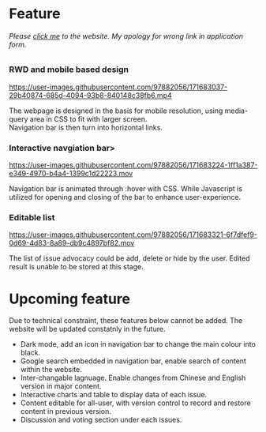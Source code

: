 <h1><strong>Feature</strong></h1>

<h6>Please <a href="emil0519.github.io">click me</a> to the website.  My apology for wrong link in application form.</h6>

<h3>RWD and mobile based design</h3>


https://user-images.githubusercontent.com/97882056/171683037-29b40874-685d-4094-93b8-840148c38fb6.mp4


<p> The webpage is designed in the basis for mobile resolution, using media-query area in CSS to fit with larger screen.<br>
     Navigation bar is then turn into horizontal links. </p>
     
<h3>Interactive navgiation bar></h3>


https://user-images.githubusercontent.com/97882056/171683224-1ff1a387-e349-4970-b4a4-1399c1d22223.mov


<p> Navigation bar is animated through :hover with CSS.  While Javascript is utilized for opening and closing of the bar to enhance user-experience. </p>
        
<h3>Editable list</h3>

        


https://user-images.githubusercontent.com/97882056/171683321-6f7dfef9-0d69-4d83-8a89-db9c4897bf82.mov


<p> The list of issue advocacy could be add, delete or hide by the user.  Edited result is unable to be stored at this stage. </p>


<h1><strong>Upcoming feature</strong></h1>

<p> Due to technical constraint, these features below cannot be added.  The website will be updated constatnly in the future.</p>
 
<ul>
<li>Dark mode, add an icon in navigation bar to change the main colour into black.</li>
<li>Google search embedded in navigation bar, enable search of content within the website.</li>
<li>Inter-changable lagnuage.  Enable changes from Chinese and English version in major content.</li>
<li>Interactive charts and table to display data of each issue.</li>
<li>Content editable for all-user, with version control to record and restore content in previous version.</li>
<li>Discussion and voting section under each issues.</li>
</ul>
